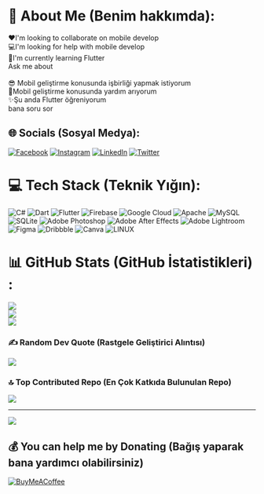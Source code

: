 # 💫 About Me (Benim hakkımda):
❤️I'm looking to collaborate on mobile develop<br>💻I'm looking for help with mobile develop<br>📱I'm currently learning Flutter<br>Ask me about<br><br>😎 Mobil geliştirme konusunda işbirliği yapmak istiyorum<br>👾Mobil geliştirme konusunda yardım arıyorum<br>✨Şu anda Flutter öğreniyorum<br>bana soru sor


## 🌐 Socials (Sosyal Medya):
[![Facebook](https://img.shields.io/badge/Facebook-%231877F2.svg?logo=Facebook&logoColor=white)](https://facebook.com/https://www.facebook.com/muhammed.akgul.3950) [![Instagram](https://img.shields.io/badge/Instagram-%23E4405F.svg?logo=Instagram&logoColor=white)](https://instagram.com/akgulmuhammed_) [![LinkedIn](https://img.shields.io/badge/LinkedIn-%230077B5.svg?logo=linkedin&logoColor=white)](https://linkedin.com/in/linkedin.com/in/muhammed-akgul-b36828253) [![Twitter](https://img.shields.io/badge/Twitter-%231DA1F2.svg?logo=Twitter&logoColor=white)](https://twitter.com/muhammedakgul_) 

# 💻 Tech Stack (Teknik Yığın):
![C#](https://img.shields.io/badge/c%23-%23239120.svg?style=for-the-badge&logo=c-sharp&logoColor=white) ![Dart](https://img.shields.io/badge/dart-%230175C2.svg?style=for-the-badge&logo=dart&logoColor=white) ![Flutter](https://img.shields.io/badge/Flutter-%2302569B.svg?style=for-the-badge&logo=Flutter&logoColor=white) ![Firebase](https://img.shields.io/badge/firebase-%23039BE5.svg?style=for-the-badge&logo=firebase) ![Google Cloud](https://img.shields.io/badge/Google%20Cloud-%234285F4.svg?style=for-the-badge&logo=google-cloud&logoColor=white) ![Apache](https://img.shields.io/badge/apache-%23D42029.svg?style=for-the-badge&logo=apache&logoColor=white) ![MySQL](https://img.shields.io/badge/mysql-%2300f.svg?style=for-the-badge&logo=mysql&logoColor=white) ![SQLite](https://img.shields.io/badge/sqlite-%2307405e.svg?style=for-the-badge&logo=sqlite&logoColor=white) ![Adobe Photoshop](https://img.shields.io/badge/adobephotoshop-%2331A8FF.svg?style=for-the-badge&logo=adobephotoshop&logoColor=white) ![Adobe After Effects](https://img.shields.io/badge/Adobe%20After%20Effects-9999FF.svg?style=for-the-badge&logo=Adobe%20After%20Effects&logoColor=white) ![Adobe Lightroom](https://img.shields.io/badge/Adobe%20Lightroom-31A8FF.svg?style=for-the-badge&logo=Adobe%20Lightroom&logoColor=white) 	![Figma](https://img.shields.io/badge/figma-%23F24E1E.svg?style=for-the-badge&logo=figma&logoColor=white) ![Dribbble](https://img.shields.io/badge/Dribbble-EA4C89?style=for-the-badge&logo=dribbble&logoColor=white) ![Canva](https://img.shields.io/badge/Canva-%2300C4CC.svg?style=for-the-badge&logo=Canva&logoColor=white) ![LINUX](https://img.shields.io/badge/Linux-FCC624?style=for-the-badge&logo=linux&logoColor=black)
# 📊 GitHub Stats (GitHub İstatistikleri) :
![](https://github-readme-stats.vercel.app/api?username=AkgulMuhammed&theme=buefy&hide_border=false&include_all_commits=true&count_private=false)<br/>
![](https://github-readme-streak-stats.herokuapp.com/?user=AkgulMuhammed&theme=buefy&hide_border=false)<br/>
![](https://github-readme-stats.vercel.app/api/top-langs/?username=AkgulMuhammed&theme=buefy&hide_border=false&include_all_commits=true&count_private=false&layout=compact)

### ✍️ Random Dev Quote (Rastgele Geliştirici Alıntısı)
![](https://quotes-github-readme.vercel.app/api?type=horizontal&theme=light)

### 🔝 Top Contributed Repo (En Çok Katkıda Bulunulan Repo)
![](https://github-contributor-stats.vercel.app/api?username=AkgulMuhammed&limit=5&theme=oldie&combine_all_yearly_contributions=true)

---
[![](https://visitcount.itsvg.in/api?id=AkgulMuhammed&icon=7&color=1)](https://visitcount.itsvg.in)

  ## 💰 You can help me by Donating (Bağış yaparak bana yardımcı olabilirsiniz)
  [![BuyMeACoffee](https://img.shields.io/badge/Buy%20Me%20a%20Coffee-ffdd00?style=for-the-badge&logo=buy-me-a-coffee&logoColor=black)](https://buymeacoffee.com/https://www.buymeacoffee.com/akgulmuhammed) 
